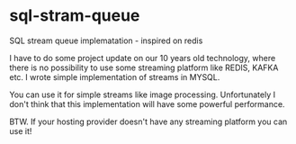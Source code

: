 # sql-stram-queue
SQL stream queue implematation - inspired on redis

I have to do some project update on our 10 years old technology, where there is no possibility 
to use some streaming platform like REDIS, KAFKA etc. I wrote simple implementation of streams 
in MYSQL.

You can use it for simple streams like image processing. Unfortunately I don't think that
this implementation will have some powerful performance.

BTW. If your hosting provider doesn't have any streaming platform you can use it!  
